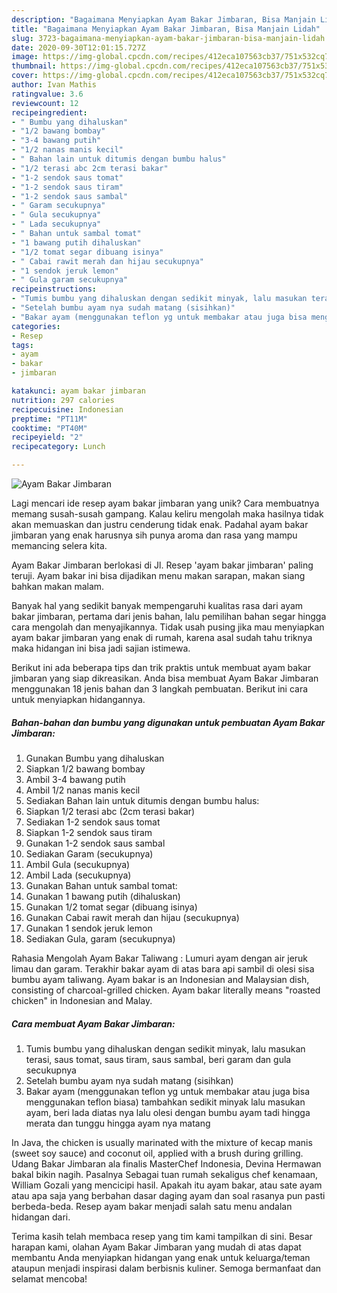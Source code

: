 ```yaml
---
description: "Bagaimana Menyiapkan Ayam Bakar Jimbaran, Bisa Manjain Lidah"
title: "Bagaimana Menyiapkan Ayam Bakar Jimbaran, Bisa Manjain Lidah"
slug: 3723-bagaimana-menyiapkan-ayam-bakar-jimbaran-bisa-manjain-lidah
date: 2020-09-30T12:01:15.727Z
image: https://img-global.cpcdn.com/recipes/412eca107563cb37/751x532cq70/ayam-bakar-jimbaran-foto-resep-utama.jpg
thumbnail: https://img-global.cpcdn.com/recipes/412eca107563cb37/751x532cq70/ayam-bakar-jimbaran-foto-resep-utama.jpg
cover: https://img-global.cpcdn.com/recipes/412eca107563cb37/751x532cq70/ayam-bakar-jimbaran-foto-resep-utama.jpg
author: Ivan Mathis
ratingvalue: 3.6
reviewcount: 12
recipeingredient:
- " Bumbu yang dihaluskan"
- "1/2 bawang bombay"
- "3-4 bawang putih"
- "1/2 nanas manis kecil"
- " Bahan lain untuk ditumis dengan bumbu halus"
- "1/2 terasi abc 2cm terasi bakar"
- "1-2 sendok saus tomat"
- "1-2 sendok saus tiram"
- "1-2 sendok saus sambal"
- " Garam secukupnya"
- " Gula secukupnya"
- " Lada secukupnya"
- " Bahan untuk sambal tomat"
- "1 bawang putih dihaluskan"
- "1/2 tomat segar dibuang isinya"
- " Cabai rawit merah dan hijau secukupnya"
- "1 sendok jeruk lemon"
- " Gula garam secukupnya"
recipeinstructions:
- "Tumis bumbu yang dihaluskan dengan sedikit minyak, lalu masukan terasi, saus tomat, saus tiram, saus sambal, beri garam dan gula secukupnya"
- "Setelah bumbu ayam nya sudah matang (sisihkan)"
- "Bakar ayam (menggunakan teflon yg untuk membakar atau juga bisa menggunakan teflon biasa) tambahkan sedikit minyak lalu masukan ayam, beri lada diatas nya lalu olesi dengan bumbu ayam tadi hingga merata dan tunggu hingga ayam nya matang"
categories:
- Resep
tags:
- ayam
- bakar
- jimbaran

katakunci: ayam bakar jimbaran 
nutrition: 297 calories
recipecuisine: Indonesian
preptime: "PT11M"
cooktime: "PT40M"
recipeyield: "2"
recipecategory: Lunch

---
```



![Ayam Bakar Jimbaran](https://img-global.cpcdn.com/recipes/412eca107563cb37/751x532cq70/ayam-bakar-jimbaran-foto-resep-utama.jpg)

Lagi mencari ide resep ayam bakar jimbaran yang unik? Cara membuatnya memang susah-susah gampang. Kalau keliru mengolah maka hasilnya tidak akan memuaskan dan justru cenderung tidak enak. Padahal ayam bakar jimbaran yang enak harusnya sih punya aroma dan rasa yang mampu memancing selera kita.

Ayam Bakar Jimbaran berlokasi di Jl. Resep &#39;ayam bakar jimbaran&#39; paling teruji. Ayam bakar ini bisa dijadikan menu makan sarapan, makan siang bahkan makan malam.

Banyak hal yang sedikit banyak mempengaruhi kualitas rasa dari ayam bakar jimbaran, pertama dari jenis bahan, lalu pemilihan bahan segar hingga cara mengolah dan menyajikannya. Tidak usah pusing jika mau menyiapkan ayam bakar jimbaran yang enak di rumah, karena asal sudah tahu triknya maka hidangan ini bisa jadi sajian istimewa.


Berikut ini ada beberapa tips dan trik praktis untuk membuat ayam bakar jimbaran yang siap dikreasikan. Anda bisa membuat Ayam Bakar Jimbaran menggunakan 18 jenis bahan dan 3 langkah pembuatan. Berikut ini cara untuk menyiapkan hidangannya.

<!--inarticleads1-->

##### Bahan-bahan dan bumbu yang digunakan untuk pembuatan Ayam Bakar Jimbaran:

1. Gunakan  Bumbu yang dihaluskan
1. Siapkan 1/2 bawang bombay
1. Ambil 3-4 bawang putih
1. Ambil 1/2 nanas manis kecil
1. Sediakan  Bahan lain untuk ditumis dengan bumbu halus:
1. Siapkan 1/2 terasi abc (2cm terasi bakar)
1. Sediakan 1-2 sendok saus tomat
1. Siapkan 1-2 sendok saus tiram
1. Gunakan 1-2 sendok saus sambal
1. Sediakan  Garam (secukupnya)
1. Ambil  Gula (secukupnya)
1. Ambil  Lada (secukupnya)
1. Gunakan  Bahan untuk sambal tomat:
1. Gunakan 1 bawang putih (dihaluskan)
1. Gunakan 1/2 tomat segar (dibuang isinya)
1. Gunakan  Cabai rawit merah dan hijau (secukupnya)
1. Gunakan 1 sendok jeruk lemon
1. Sediakan  Gula, garam (secukupnya)


Rahasia Mengolah Ayam Bakar Taliwang : Lumuri ayam dengan air jeruk limau dan garam. Terakhir bakar ayam di atas bara api sambil di olesi sisa bumbu ayam taliwang. Ayam bakar is an Indonesian and Malaysian dish, consisting of charcoal-grilled chicken. Ayam bakar literally means &#34;roasted chicken&#34; in Indonesian and Malay. 

<!--inarticleads2-->

##### Cara membuat Ayam Bakar Jimbaran:

1. Tumis bumbu yang dihaluskan dengan sedikit minyak, lalu masukan terasi, saus tomat, saus tiram, saus sambal, beri garam dan gula secukupnya
1. Setelah bumbu ayam nya sudah matang (sisihkan)
1. Bakar ayam (menggunakan teflon yg untuk membakar atau juga bisa menggunakan teflon biasa) tambahkan sedikit minyak lalu masukan ayam, beri lada diatas nya lalu olesi dengan bumbu ayam tadi hingga merata dan tunggu hingga ayam nya matang


In Java, the chicken is usually marinated with the mixture of kecap manis (sweet soy sauce) and coconut oil, applied with a brush during grilling. Udang Bakar Jimbaran ala finalis MasterChef Indonesia, Devina Hermawan bakal bikin nagih. Pasalnya Sebagai tuan rumah sekaligus chef kenamaan, William Gozali yang mencicipi hasil. Apakah itu ayam bakar, atau sate ayam atau apa saja yang berbahan dasar daging ayam dan soal rasanya pun pasti berbeda-beda. Resep ayam bakar menjadi salah satu menu andalan hidangan dari. 

Terima kasih telah membaca resep yang tim kami tampilkan di sini. Besar harapan kami, olahan Ayam Bakar Jimbaran yang mudah di atas dapat membantu Anda menyiapkan hidangan yang enak untuk keluarga/teman ataupun menjadi inspirasi dalam berbisnis kuliner. Semoga bermanfaat dan selamat mencoba!
